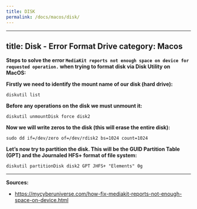 ```yaml
---
title: DISK
permalink: /docs/macos/disk/
---
```

---
title: Disk - Error Format Drive
category: Macos
---

**Steps to solve the error ```MediaKit reports not enough space on device for requested operation.``` when trying to format disk via Disk Utility on MacOS:**

**Firstly we need to identify the mount name of our disk (hard drive):**
```
diskutil list
```

**Before any operations on the disk we must unmount it:**
```
diskutil unmountDisk force disk2
```

**Now we will write zeros to the disk (this will erase the entire disk):**
```
sudo dd if=/dev/zero of=/dev/rdisk2 bs=1024 count=1024
```

**Let’s now try to partition the disk. This will be the GUID Partition Table (GPT) and the Journaled HFS+ format of file system:**
```
diskutil partitionDisk disk2 GPT JHFS+ "Elements" 0g
```

***
**Sources:**
* https://mycyberuniverse.com/how-fix-mediakit-reports-not-enough-space-on-device.html
